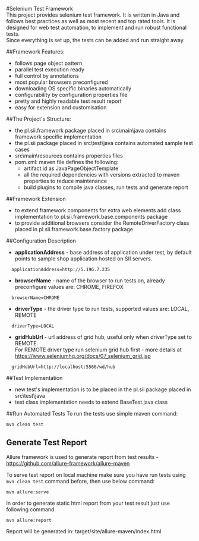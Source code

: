 #Selenium Test Framework  
This project provides selenium test framework. It is written in Java and follows best practices as well as most recent 
and top rated tools. It is designed for web test automation, to implement and run robust functional tests.  
Since everything is set up, the tests can be added and run straight away.
 
##Framework Features:
* follows page object pattern
* parallel test execution ready
* full control by annotations
* most popular browsers preconfigured
* downloading OS specific binaries automatically
* configurability by configuration properties file
* pretty and highly readable test result report
* easy for extension and customisation
 
##The Project's Structure:
* the pl.sii.framework package placed in src\main\java contains framework specific implementation
* the pl.sii package placed in src\test\java contains automated sample test cases 
* src\main\resources contains properties files
* pom.xml: maven file defines the following:
  * artifact id as JavaPageObjectTemplate
  * all the required dependencies with versions extracted to maven properties to reduce maintenance
  * build plugins to compile java classes, run tests and generate report

##Framework Extension
* to extend framework components for extra web elements add class implementation to pl.sii.framework.base.components package
* to provide additional browsers consider the RemoteDriverFactory class placed in pl.sii.framework.base.factory package

##Configuration Description
* **applicationAddress** - base address of application under test, by default points to sample shop application hosted on SII servers.
 ```  
   applicationAddress=http://5.196.7.235  
```  
  
* **browserName** - name of the browser to run tests on, already preconfigure values are: CHROME, FIREFOX  
```  
  browserName=CHROME  
```  
  
* **driverType** - the driver type to run tests, supported values are: LOCAL, REMOTE
```  
  driverType=LOCAL  
```  
  
* **gridHubUrl** - url address of grid hub, useful only when driverType set to REMOTE.  
For REMOTE driver type run selenium grid hub first - more details at https://www.seleniumhq.org/docs/07_selenium_grid.jsp  
```  
  gridHubUrl=http://localhost:5566/wd/hub  
```  

##Test Implementation
* new test's implementation is to be placed in the pl.sii package placed in src\test\java
* test class implementation needs to extend BaseTest.java class

##Run Automated Tests
To run the tests use simple maven command:  
```  
mvn clean test  
```  
  
## Generate Test Report  
Allure framework is used to generate report from test results - https://github.com/allure-framework/allure-maven  

To serve test report on local machine make sure you have run tests using `mvn clean test` command before, then use below command:  
```  
mvn allure:serve  
```  

In order to generate static html report from your test result just use following command.  
```  
mvn allure:report  
```
Report will be generated in: target/site/allure-maven/index.html